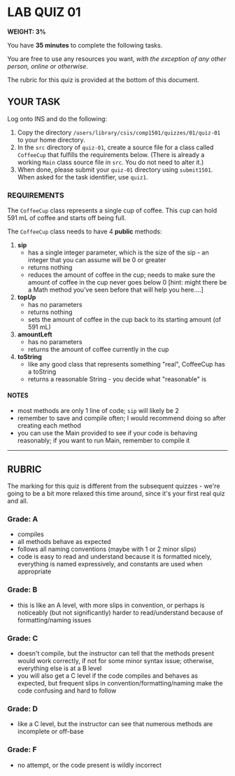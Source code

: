 # LAB QUIZ 01

**WEIGHT: 3%**

You have **35 minutes** to complete the following tasks.

You are free to use any resources you want, _with the exception of any other person, online or otherwise_.

The rubric for this quiz is provided at the bottom of this document.

## YOUR TASK

Log onto INS and do the following:

1. Copy the directory `/users/library/csis/comp1501/quizzes/01/quiz-01` to your home directory.
1. In the `src` directory of `quiz-01`, create a source file for a class called `CoffeeCup` that fulfills the requirements below. (There is already a working `Main` class source file in `src`. You do not need to alter it.)
1. When done, please submit your `quiz-01` directory using `submit1501`. When asked for the task identifier, use `quiz1`.

### REQUIREMENTS

The `CoffeeCup` class represents a single cup of coffee. This cup can hold 591 mL of coffee and starts off being full.

The `CoffeeCup` class needs to have 4 **public** methods:

1. **sip**
   - has a single integer parameter, which is the size of the sip - an integer that you can assume will be 0 or greater
   - returns nothing
   - reduces the amount of coffee in the cup; needs to make sure the amount of coffee in the cup never goes below 0 [hint: might there be a Math method you've seen before that will help you here....]
1. **topUp**
   - has no parameters
   - returns nothing
   - sets the amount of coffee in the cup back to its starting amount (of 591 mL)
1. **amountLeft**
   - has no parameters
   - returns the amount of coffee currently in the cup
1. **toString**
   - like any good class that represents something "real", CoffeeCup has a toString
   - returns a reasonable String - you decide what "reasonable" is

#### NOTES

- most methods are only 1 line of code; `sip` will likely be 2
- remember to save and compile often; I would recommend doing so after creating each method
- you can use the Main provided to see if your code is behaving reasonably; if you want to run Main, remember to compile it

---

## RUBRIC

The marking for this quiz is different from the subsequent quizzes - we're going to be a bit more relaxed this time around, since it's your first real quiz and all.

### Grade: A

- compiles
- all methods behave as expected
- follows all naming conventions (maybe with 1 or 2 minor slips)
- code is easy to read and understand because it is formatted nicely, everything is named expressively, and constants are used when appropriate

### Grade: B

- this is like an A level, with more slips in convention, or perhaps is noticeably (but not significantly) harder to read/understand because of formatting/naming issues

### Grade: C

- doesn't compile, but the instructor can tell that the methods present would work correctly, if not for some minor syntax issue; otherwise, everything else is at a B level
- you will also get a C level if the code compiles and behaves as expected, but frequent slips in convention/formatting/naming make the code confusing and hard to follow

### Grade: D

- like a C level, but the instructor can see that numerous methods are incomplete or off-base

### Grade: F

- no attempt, or the code present is wildly incorrect